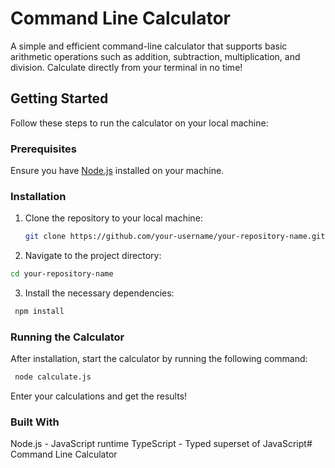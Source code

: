 # Command Line Calculator

A simple and efficient command-line calculator that supports basic arithmetic operations such as addition, subtraction, multiplication, and division. Calculate directly from your terminal in no time!

## Getting Started

Follow these steps to run the calculator on your local machine:

### Prerequisites

Ensure you have [Node.js](https://nodejs.org/) installed on your machine.

### Installation

1. Clone the repository to your local machine:
   ```bash
   git clone https://github.com/your-username/your-repository-name.git
   
2. Navigate to the project directory:
  ```bash
  cd your-repository-name
  ```

3. Install the necessary dependencies:
 ``` bash
  npm install
  ```

### Running the Calculator
After installation, start the calculator by running the following command:

 ``` bash
  node calculate.js
  ```
Enter your calculations and get the results!

### Built With
Node.js - JavaScript runtime
TypeScript - Typed superset of JavaScript# Command Line Calculator
